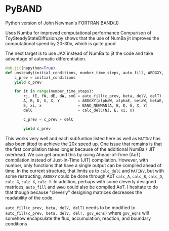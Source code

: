 # PyBAND
Python version of John Newman's FORTRAN BAND(J)

Uses Numba for improved computational performance
Comparison of ToySteadyStateDiffusion.py shows that the use of NumBa jit improves the computational speed by 20-30x, which is quite good. 

The next target is to use JAX instead of NumBa to jit the code and take advantage of automatic differentiation.

```python
@nb.jit(nopython=True)
def unsteady(initial_conditions, number_time_steps, auto_fill, ABDGXY, BAND_NEWMAN, calc_delC):
    c_prev = initial_conditions
    yield c_prev

    for it in range(number_time_steps):
        rj, fE, fW, dE, dW, smG = auto_fill(c_prev, beta, delV, delT)   # automatic differentiation only used here
        A, B, D, G, X, Y        = ABDGXY(alphaW, alphaE, betaW, betaE, rj, fE, fW, dE, dW, smG)
        E, xi, x                = BAND_NEWMAN(A, B, D, G, X, Y)         # calculate E, ξ, x
        delC                    = calc_delC(NJ, E, xi, x)               # calculate Δc

        c_prev = c_prev + delC

        yield c_prev
```
This works very well and each subfuntion listed here as well as `MATINV` has also been jitted to achieve the 20x speed up.
One issue that remains is that the first compilation takes longer because of the additional NumBa / JIT overhead. We can get around this by using Ahead-of-Time (AoT) compilation instead of Just-in-Time (JIT) compilation. However, with number, only functions that have a single output can be compiled ahead of time. In the current structure, that limits us to `calc_delC` and `MATINV`, but with some restructing, `ABDGXY` could be done through AoT `calc_A`, `calc_B`, `calc_D`, `calc_G`, `calc_X`, `calc_Y`. In addition, perhaps with some cleverly designed matrices, `auto_fill` and `BAND` could also be compiled AoT. I hesitate to do that though because "cleverly" designing matrices decreases the readability of the code. 

`auto_fill(c_prev, beta, delV, delT)` needs to be modified to `auto_fill(c_prev, beta, delV, delT, gov_eqns)` where `gov_eqns` will somehow encapsulate the flux, accumulation, reaction, and boundary conditions
